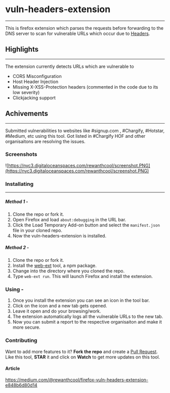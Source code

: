 # vuln-headers-extension
___
This is firefox extension which parses the requests before forwarding to the DNS server to scan for vulnerable URLs which occur due to [Headers](https://developer.mozilla.org/en-US/docs/Web/HTTP/Headers).

## Highlights
___
The extension currently detects URLs which are vulnerable to
* CORS Misconfiguration
* Host Header Injection
* Missing X-XSS-Protection headers (commented in the code due to its low severity)
* Clickjacking support

## Achivements
___
Submitted vulnerabilities to websites like #signup.com , #Chargify, #Hotstar, #Medium, etc using this tool.
Got listed in #Chargify HOF and other organisaitons are resolving the issues.

### Screenshots
![https://nyc3.digitaloceanspaces.com/rewanthcool/screenshot.PNG](https://nyc3.digitaloceanspaces.com/rewanthcool/screenshot.PNG)

### Installating
___
##### Method 1 -
1. Clone the repo or fork it.
2. Open Firefox and load `about:debugging` in the URL bar.
3. Click the Load Temporary Add-on button and select the `manifest.json` file in your cloned repo.
4. Now the vuln-headers-extension is installed.

##### Method 2 -
1. Clone the repo or fork it.
2. Install the [web-ext](https://developer.mozilla.org/en-US/Add-ons/WebExtensions/Getting_started_with_web-ext) tool, a npm package.
3. Change into the directory where you cloned the repo.
4. Type `web-ext run`. This will launch Firefox and install the extension.

### Using -
1. Once you install the extension you can see an icon in the tool bar.
2. Click on the icon and a new tab gets opened.
3. Leave it open and do your browsing/work.
4. The extension automatically logs all the vulnerable URLs to the new tab.
5. Now you can submit a report to the respective organisaiton and make it more secure.

### Contributing
Want to add more features to it? **Fork the repo** and create a [Pull Request](https://help.github.com/articles/creating-a-pull-request/).
Like this tool, **STAR** it and click on **Watch** to get more updates on this tool.

#### Article
https://medium.com/@rewanthcool/firefox-vuln-headers-extension-e848b6d80d14
